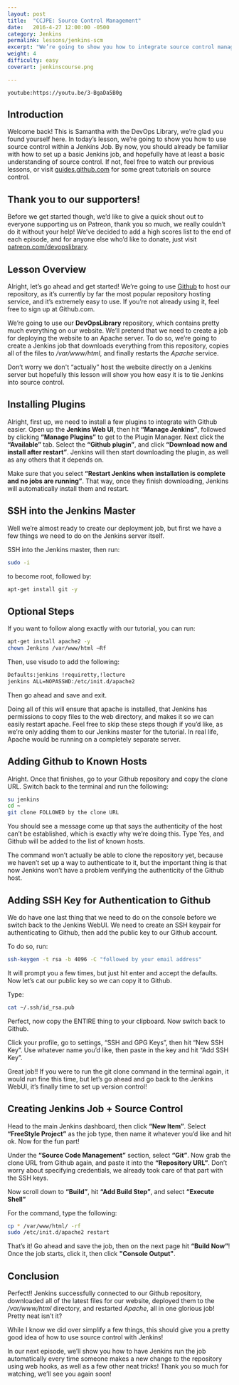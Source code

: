 ```yaml
---
layout: post
title:  "CCJPE: Source Control Management"
date:   2016-4-27 12:00:00 -0500
category: Jenkins
permalink: lessons/jenkins-scm
excerpt: "We’re going to show you how to integrate source control management with Jenkins."
weight: 4
difficulty: easy
coverart: jenkinscourse.png

---
```

`youtube:https://youtu.be/3-BgaDa5B0g`

Introduction
------------
Welcome back!  This is Samantha with the DevOps Library, we’re glad you found yourself here.  In today’s lesson, we’re going to show you how to use source control within a Jenkins Job.  By now, you should already be familiar with how to set up a basic Jenkins job, and hopefully have at least a basic understanding of source control.  If not, feel free to watch our previous lessons, or visit [guides.github.com](http://guides.github.com) for some great tutorials on source control.  

Thank you to our supporters!
----------------------------
Before we get started though, we’d like to give a quick shout out to everyone supporting us on Patreon, thank you so 
much, we really couldn’t do it without your help!  We’ve decided to add a high scores list to the end of each episode, 
and for anyone else who’d like to donate, just visit [patreon.com/devopslibrary](http://patreon.com/devopslibrary/).  

Lesson Overview
-----------------
Alright, let’s go ahead and get started!  We’re going to use [Github](http://www.github.com) to host our repository, as it’s currently by far the most popular repository hosting service, and it’s extremely easy to use.  If you’re not already using it, feel free to sign up at Github.com.

We’re going to use our **DevOpsLibrary** repository, which contains pretty much everything on our website.  We’ll pretend that we need to create a job for deploying the website to an Apache server. To do so, we’re going to create a Jenkins job that downloads everything from this repository, copies all of the files to */var/www/html*, and finally restarts the *Apache* service.

Don’t worry we don't “actually” host the website directly on a Jenkins server but hopefully this lesson will show you how easy it is to tie Jenkins into source control.

Installing Plugins
------------------
Alright, first up, we need to install a few plugins to integrate with Github easier.  Open up the **Jenkins Web UI**, then hit **“Manage Jenkins”**, followed by clicking **“Manage Plugins”** to get to the Plugin Manager.  Next click the **“Available”** tab.  Select the **“Github plugin”**, and click **“Download now and install after restart”**.  Jenkins will then start downloading the plugin, as well as any others that it depends on.

Make sure that you select **“Restart Jenkins when installation is complete and no jobs are running”**.  That way, once they finish downloading, Jenkins will automatically install them and restart.

SSH into the Jenkins Master
---------------------------
Well we’re almost ready to create our deployment job, but first we have a few things we need to do on the Jenkins server itself.  

SSH into the Jenkins master, then run:

```bash
sudo -i
```

to become root, followed by:

```bash
apt-get install git -y
```

Optional Steps
--------------
If you want to follow along exactly with our tutorial, you can run:

```bash
apt-get install apache2 -y
chown Jenkins /var/www/html –Rf
```

Then, use visudo to add the following:

```bash
Defaults:jenkins !requiretty,!lecture
jenkins ALL=NOPASSWD:/etc/init.d/apache2
```

Then go ahead and save and exit.

Doing all of this will ensure that apache is installed, that Jenkins has permissions to copy files to the web directory, and makes it so we can easily restart apache.  Feel free to skip these steps though if you’d like, as we’re only adding them to our Jenkins master for the tutorial.  In real life, Apache would be running on a completely separate server.  

Adding Github to Known Hosts
------------------------
Alright.  Once that finishes, go to your Github repository and copy the clone URL.  Switch back to the terminal and run the following:

```bash
su jenkins
cd ~
git clone FOLLOWED by the clone URL
```

You should see a message come up that says the authenticity of the host can’t be established, which is exactly why we’re doing this.  Type Yes, and Github will be added to the list of known hosts.  

The command won’t actually be able to clone the repository yet, because we haven’t set up a way to authenticate to it, but the important thing is that now Jenkins won’t have a problem verifying the authenticity of the Github host.

Adding SSH Key for Authentication to Github
-------------------------------------------
We do have one last thing that we need to do on the console before we switch back to the Jenkins WebUI.  We need to create an SSH keypair for authenticating to Github, then add the public key to our Github account.  

To do so, run:

```bash
ssh-keygen -t rsa -b 4096 -C "followed by your email address"
```

It will prompt you a few times, but just hit enter and accept the defaults.  Now let’s cat our public key so we can copy it to Github.  

Type:

```bash
cat ~/.ssh/id_rsa.pub
```

Perfect, now copy the ENTIRE thing to your clipboard.  Now switch back to Github.  

Click your profile, go to settings, “SSH and GPG Keys”, then hit “New SSH Key”.  Use whatever name you’d like, then paste in the key and hit “Add SSH Key”.  

Great job!!  If you were to run the git clone command in the terminal again, it would run fine this time, but let’s go ahead and go back to the Jenkins WebUI, it’s finally time to set up version control!  

Creating Jenkins Job + Source Control
-------------------------------------
Head to the main Jenkins dashboard, then click **“New Item”**.  Select **“FreeStyle Project”** as the job type, then name it whatever you’d like and hit ok.  Now for the fun part!

Under the **“Source Code Management”** section, select **“Git”**.  Now grab the clone URL from Github again, and paste it into the **“Repository URL”**.  Don’t worry about specifying credentials, we already took care of that part with the SSH keys.

Now scroll down to **“Build”**, hit **“Add Build Step”**, and select **“Execute Shell”**

For the command, type the following:

```bash
cp * /var/www/html/ -rf
sudo /etc/init.d/apache2 restart
```

That’s it!  Go ahead and save the job, then on the next page hit **“Build Now”**!  Once the job starts, click it, then click **"Console Output"**.  

Conclusion
----------
Perfect!!  Jenkins successfully connected to our Github repository, downloaded all of the latest files for our website, deployed them to the */var/www/html* directory, and restarted *Apache*, all in one glorious job!  Pretty neat isn’t it?  

While I know we did over simplify a few things, this should give you a pretty good idea of how to use source control with Jenkins!  

In our next episode, we’ll show you how to have Jenkins run the job automatically every time someone makes a new change to the repository using web hooks, as well as a few other neat tricks!  Thank you so much for watching, we’ll see you again soon!
